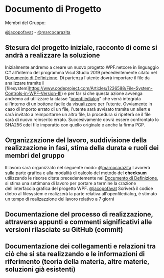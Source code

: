 # Documento di Progetto
Membri del Gruppo:


[@jacopofavat](https://github.com/JacopoFavat) - [@marcocarazita](https://github.com/marcocarazita)

## Stesura del progetto iniziale, racconto di come si andrà a realizzare la soluzione
Inizialmente andremo a creare un nuovo progetto WPF.netcore in linguaggio C# all'interno del programma Visul Studio 2019 precedentemente citato nel [Documento di Definizione](https://github.com/ItisMajo-2021-4DINFO-Informatica/4di-2022-progetto-valida-download-animali/blob/main/01-definizione/README.md). Di partenza l'utente dovrà importare il file da analizzare tramite il [filesystem]https://www.codeproject.com/Articles/1236588/File-System-Controls-in-WPF-Version-III) e per far si che questa azione avvenga andremo ad utilizzare la classe "[openfiledialog](https://docs.microsoft.com/it-it/dotnet/desktop/wpf/windows/how-to-open-common-system-dialog-box?view=netdesktop-6.0)" che verrà integrata all'interno di un bottone facile da visualizzare per l'utente. Ovviamente in caso di importo errato di un file, l'utente sarà avvisato tramite un allert e sarà invitato a reimportarne un altro file, la procedura si ripeterà se il file sarà di nuovo reinserito errato. Succesivamente dovrà essere confrontato lo SHA256 cdel file imporatto con quello originale  e anche la firma PGP.

## Organizzazione del lavoro, suddivisione della realizzazione in fasi, stima della durata e ruoli dei membri del gruppo
Il lavoro sarà organizzato nel seguente modo:
 [@marcocarazita](https://github.com/marcocarazita) Lavorerà sulla parte grafica e alla modalità di calcolo del metodo del **checksum** utilizzando le risorse citate precedentemente nel [Documento di Definizione](https://github.com/ItisMajo-2021-4DINFO-Informatica/4di-2022-progetto-valida-download-animali/blob/main/01-definizione/README.md), si stima una settimana di lavoro per portare a termine la crazione dell'interfaccia grafica del progetto WPF.
 [@jacopofavat](https://github.com/JacopoFavat) Scriverà il codice dietro al filesystem e realizzerà la parte relativa all'openfiledialog, è stimato un tempo di realizazzione del lavoro relativo a 7 giorni

## Documentazione del processo di realizzazione, attraverso appunti e commenti significativi alle versioni rilasciate su GitHub (commit)

## Documentazione dei collegamenti e relazioni tra ciò che si sta realizzando e le informazioni di riferimento (teoria della materia, altre materie, soluzioni già esistenti)


